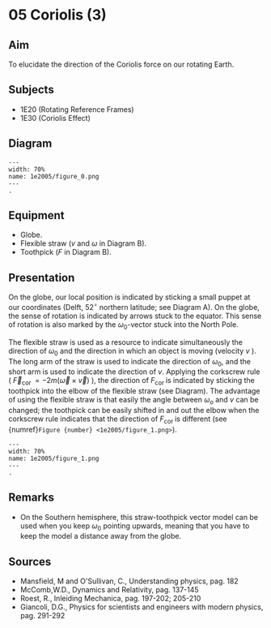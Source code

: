 
# 05 Coriolis (3) 
  
## Aim   
 To elucidate the direction of the Coriolis force on our rotating Earth.    
  
## Subjects   
* 1E20 (Rotating Reference Frames) 
* 1E30 (Coriolis Effect)   

## Diagram
    
```{figure} figures/figure_0.png  
---  
width: 70%  
name: 1e2005/figure_0.png  
---  
. 
```
     
  
## Equipment   
 *  Globe. 
 *  Flexible straw ($v$ and $\omega$ in Diagram B). 
 *  Toothpick ($F$ in Diagram B).
    
  
## Presentation   
On the globe, our local position is indicated by sticking a small puppet at our coordinates (Delft, $52^{\circ}$ northern latitude; see Diagram A). On the globe, the sense of rotation is indicated by arrows stuck to the equator. This sense of rotation is also marked by the $\omega_{0}$-vector stuck into the North Pole.

The flexible straw is used as a resource to indicate simultaneously the direction of $\omega_{0}$ and the direction in which an object is moving (velocity $v$ ). The long arm of the straw is used to indicate the direction of $\omega_{0}$, and the short arm is used to indicate the direction of $v$. Applying the corkscrew rule ( $\vec{F}_{\text {cor }}=-2 m(\vec{\omega} \times \vec{v})$ ), the direction of $F_{\text {cor }}$ is indicated by sticking the toothpick into the elbow of the flexible straw (see Diagram). The advantage of using the flexible straw is that easily the angle between $\omega_{o}$ and $v$ can be changed; the toothpick can be easily shifted in and out the elbow when the corkscrew rule indicates that the direction of $F_{\text {cor }}$ is different (see {numref}`Figure {number} <1e2005/figure_1.png>`).     

```{figure} figures/figure_1.png  
---  
width: 70%  
name: 1e2005/figure_1.png  
---  
. 
```
   
  
## Remarks
*  On the Southern hemisphere, this straw-toothpick vector model can be used when you keep $\omega_{0}$ pointing upwards, meaning that you have to keep the model a distance away from the globe.
   
  
## Sources
 *  Mansfield, M and O'Sullivan, C., Understanding physics, pag. 182 
 *  McComb,W.D., Dynamics and Relativity, pag. 137-145 
 *  Roest, R., Inleiding Mechanica, pag. 197-202; 205-210 
 *  Giancoli, D.G., Physics for scientists and engineers with modern physics, pag. 291-292
  

